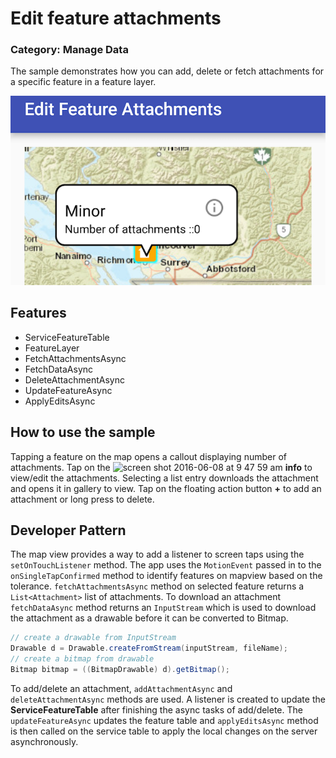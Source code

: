 # Edit feature attachments
### Category: Manage Data
The sample demonstrates how you can add, delete or fetch attachments for a specific feature in a feature layer.

![Edit Feature Attachments](edit-feature-attachments.png)

## Features
* ServiceFeatureTable
* FeatureLayer
* FetchAttachmentsAsync
* FetchDataAsync
* DeleteAttachmentAsync
* UpdateFeatureAsync
* ApplyEditsAsync

## How to use the sample
Tapping a feature on the map opens a callout displaying number of attachments. Tap on the ![screen shot 2016-06-08 at 9 47 59 am](https://cloud.githubusercontent.com/assets/12448081/15902683/0b7dbe36-2d5e-11e6-9d11-0b3082f1f3ac.png) **info** to view/edit the attachments. Selecting a list entry downloads the attachment and opens it in gallery to view. Tap on the floating action button **+** to add an attachment or long press to delete.

## Developer Pattern
The map view provides a way to add a listener to screen taps using the `setOnTouchListener` method. The app uses the `MotionEvent` passed in to the `onSingleTapConfirmed` method to identify features on mapview based on the tolerance. `fetchAttachmentsAsync` method on selected feature returns a `List<Attachment>` list of attachments. To download an attachment `fetchDataAsync` method returns an `InputStream` which is used to download the attachment as a drawable before it can be converted to Bitmap. 

```java
// create a drawable from InputStream
Drawable d = Drawable.createFromStream(inputStream, fileName);
// create a bitmap from drawable
Bitmap bitmap = ((BitmapDrawable) d).getBitmap();
```

To add/delete an attachment, `addAttachmentAsync` and `deleteAttachmentAsync` methods are used. A listener is created to update the **ServiceFeatureTable** after finishing the async tasks of add/delete. The `updateFeatureAsync` updates the feature table and `applyEditsAsync` method is then called on the service table to apply the local changes on the server asynchronously.
